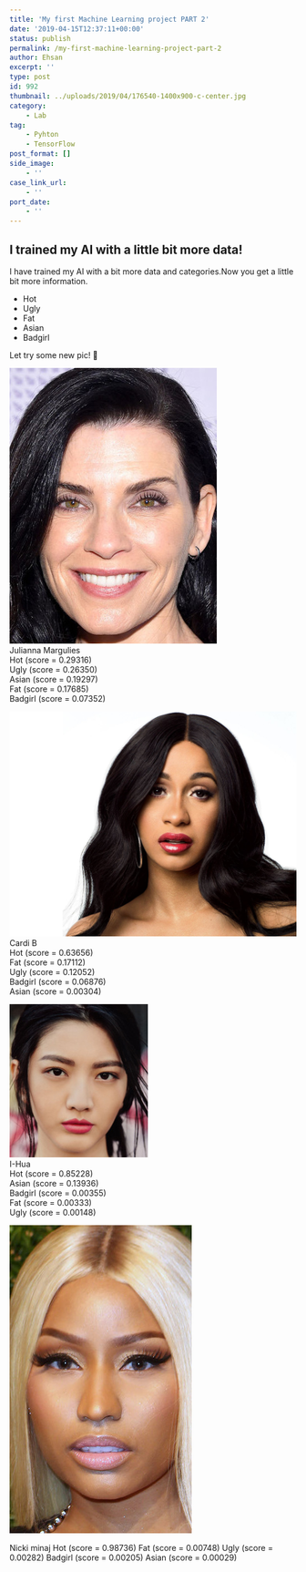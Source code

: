 ```yaml
---
title: 'My first Machine Learning project PART 2'
date: '2019-04-15T12:37:11+00:00'
status: publish
permalink: /my-first-machine-learning-project-part-2
author: Ehsan
excerpt: ''
type: post
id: 992
thumbnail: ../uploads/2019/04/176540-1400x900-c-center.jpg
category:
    - Lab
tag:
    - Pyhton
    - TensorFlow
post_format: []
side_image:
    - ''
case_link_url:
    - ''
port_date:
    - ''
---
```

I trained my AI with a little bit more data!
--------------------------------------------

I have trained my AI with a bit more data and categories.Now you get a little bit more information.

- Hot
- Ugly
- Fat
- Asian
- Badgirl

Let try some new pic! 🙂

![](./images/Julianna_Margulies.jpg)  
Julianna Margulies  
Hot (score = 0.29316)  
Ugly (score = 0.26350)  
Asian (score = 0.19297)  
Fat (score = 0.17685)  
Badgirl (score = 0.07352)

![](./images/cardi-b-rolling-stone-interview-cover_.jpg)  
Cardi B  
Hot (score = 0.63656)  
Fat (score = 0.17112)  
Ugly (score = 0.12052)  
Badgirl (score = 0.06876)  
Asian (score = 0.00304)

![](./images/1111.jpg)  
I-Hua  
Hot (score = 0.85228)  
Asian (score = 0.13936)  
Badgirl (score = 0.00355)  
Fat (score = 0.00333)  
Ugly (score = 0.00148)

![](./images/nicki-minaj.jpg)

Nicki minaj
Hot (score = 0.98736)
Fat (score = 0.00748)
Ugly (score = 0.00282)
Badgirl (score = 0.00205)
Asian (score = 0.00029)